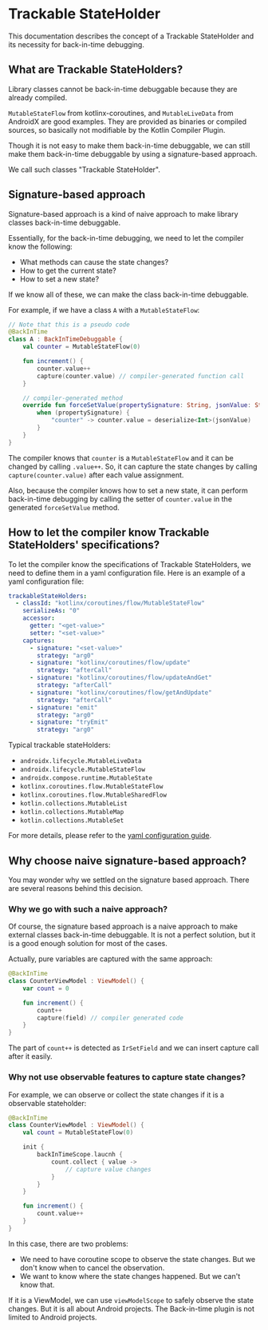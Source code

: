 # Trackable StateHolder

This documentation describes the concept of a Trackable StateHolder and its necessity for back-in-time debugging.

## What are Trackable StateHolders?

Library classes cannot be back-in-time debuggable because they are already compiled.

`MutableStateFlow` from kotlinx-coroutines, and `MutableLiveData` from AndroidX are good examples.
They are provided as binaries or compiled sources, so basically not modifiable by the Kotlin Compiler Plugin.

Though it is not easy to make them back-in-time debuggable,
we can still make them back-in-time debuggable by using a signature-based approach.

We call such classes "Trackable StateHolder".

## Signature-based approach

Signature-based approach is a kind of naive approach to make library classes back-in-time debuggable.

Essentially, for the back-in-time debugging, we need to let the compiler know the following:

- What methods can cause the state changes?
- How to get the current state?
- How to set a new state?

If we know all of these, we can make the class back-in-time debuggable.

For example, if we have a class `A` with a `MutableStateFlow`:

```kotlin
// Note that this is a pseudo code
@BackInTime
class A : BackInTimeDebuggable {
    val counter = MutableStateFlow(0)

    fun increment() {
        counter.value++
        capture(counter.value) // compiler-generated function call
    }

    // compiler-generated method
    override fun forceSetValue(propertySignature: String, jsonValue: String) {
        when (propertySignature) {
            "counter" -> counter.value = deserialize<Int>(jsonValue)
        }
    }
}
```

The compiler knows that `counter` is a `MutableStateFlow` and it can be changed by calling `.value++`.
So, it can capture the state changes by calling `capture(counter.value)` after each value assignment.

Also, because the compiler knows how to set a new state, it can perform back-in-time debugging by calling the setter of `counter.value` in the generated `forceSetValue` method.

## How to let the compiler know Trackable StateHolders' specifications?

To let the compiler know the specifications of Trackable StateHolders, we need to define them in a yaml configuration file.
Here is an example of a yaml configuration file:

```yaml
trackableStateHolders:
  - classId: "kotlinx/coroutines/flow/MutableStateFlow"
    serializeAs: "0"
    accessor:
      getter: "<get-value>"
      setter: "<set-value>"
    captures:
      - signature: "<set-value>"
        strategy: "arg0"
      - signature: "kotlinx/coroutines/flow/update"
        strategy: "afterCall"
      - signature: "kotlinx/coroutines/flow/updateAndGet"
        strategy: "afterCall"
      - signature: "kotlinx/coroutines/flow/getAndUpdate"
        strategy: "afterCall"
      - signature: "emit"
        strategy: "arg0"
      - signature: "tryEmit"
        strategy: "arg0"
```

Typical trackable stateHolders:

- `androidx.lifecycle.MutableLiveData`
- `androidx.lifecycle.MutableStateFlow`
- `androidx.compose.runtime.MutableState`
- `kotlinx.coroutines.flow.MutableStateFlow`
- `kotlinx.coroutines.flow.MutableSharedFlow`
- `kotlin.collections.MutableList`
- `kotlin.collections.MutableMap`
- `kotlin.collections.MutableSet`

For more details, please refer to the [yaml configuration guide](./yaml_configuration_guide.md).

## Why choose naive signature-based approach?

You may wonder why we settled on the signature based approach. There are several reasons behind this decision.

### Why we go with such a naive approach?

Of course, the signature based approach is a naive approach to make external classes back-in-time debuggable.
It is not a perfect solution, but it is a good enough solution for most of the cases.

Actually, pure variables are captured with the same approach:

```kotlin
@BackInTime
class CounterViewModel : ViewModel() {
    var count = 0

    fun increment() {
        count++
        capture(field) // compiler generated code
    }
}
```

The part of `count++` is detected as `IrSetField` and we can insert capture call after it easily.

### Why not use observable features to capture state changes?

For example, we can observe or collect the state changes if it is a observable stateholder:

```kotlin
@BackInTime
class CounterViewModel : ViewModel() {
    val count = MutableStateFlow(0)

    init {
        backInTimeScope.laucnh {
            count.collect { value ->
                // capture value changes
            }
        }
    }

    fun increment() {
        count.value++
    }
}
```

In this case, there are two problems:

- We need to have coroutine scope to observe the state changes. But we don't know when to cancel the observation.
- We want to know where the state changes happened. But we can't know that.

If it is a ViewModel, we can use `viewModelScope` to safely observe the state changes.
But it is all about Android projects. The Back-in-time plugin is not limited to Android projects.
